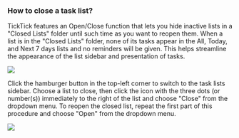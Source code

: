 ### How to close a task list?

TickTick features an Open/Close function that lets you hide inactive lists in a "Closed Lists" folder until such time as you want to reopen them. When a list is in the "Closed Lists" folder, none of its tasks appear in the All, Today, and Next 7 days lists and no reminders will be given. This helps streamline the appearance of the list sidebar and presentation of tasks.

![](../../../images/chrome-extension/list/5.3.5.1.png)

Click the hamburger button in the top-left corner to switch to the task lists sidebar. Choose a list to close, then click the icon with the three dots (or number(s)) immediately to the right of the list and choose "Close" from the dropdown menu. To reopen the closed list, repeat the first part of this procedure and choose "Open" from the dropdown menu.

![](../../../images/chrome-extension/list/5.3.5.2.png)

